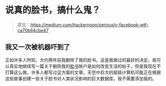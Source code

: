 # 说真的脸书，搞什么鬼？

> 原文：<https://medium.com/hackernoon/seriously-facebook-wtf-ca70b64cbe47>

## 我又一次被机器吓到了

正如许多人所知，大约两年前我删除了我的脸书。这是我做过的最好的决定。我可以真实地继续写一篇关于删除我的[脸书](https://hackernoon.com/tagged/facebook)账户是如何改变生活的帖子，但是我现在不打算这么做。许多人都写过这方面的文章。天空中巨大的超级计算机可能正在根据这些故事创建一些关于脸书对人类状况影响的巨大数据库。我不需要添加我的。